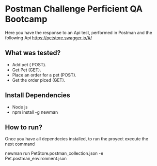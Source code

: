 # Postman Challenge Perficient QA Bootcamp

Here you have the response to an Api test, performed in Postman and the following  Api https://petstore.swagger.io/#/ 

## What was tested?

- Add pet ( POST).
- Get Pet (GET).
- Place an order for a pet (POST).
- Get the order plced (GET).

## Install Dependencies

- Node js
- npm install -g newman

## How to run?

Once you have all dependecies installed, to run the proyect execute the next command 

newman run PetStore.postman_collection.json -e Pet.postman_environment.json
